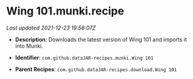 # Wing 101.munki.recipe

_Last updated 2021-12-23 19:58:07Z_

- **Description**: Downloads the latest version of Wing 101 and imports it into Munki.

- **Identifier**: `com.github.dataJAR-recipes.munki.Wing 101`

- **Parent Recipes**: `com.github.dataJAR-recipes.download.Wing 101`
